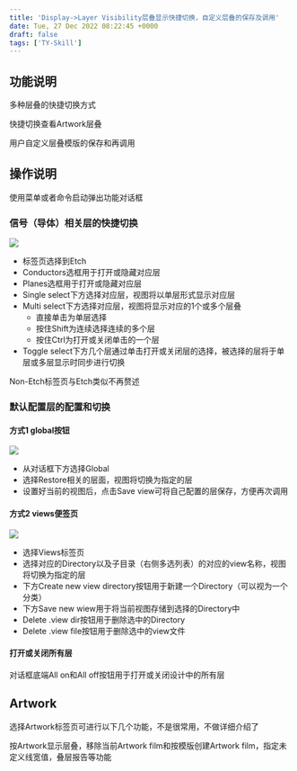```yaml
---
title: 'Display->Layer Visibility层叠显示快捷切换，自定义层叠的保存及调用'
date: Tue, 27 Dec 2022 08:22:45 +0000
draft: false
tags: ['TY-Skill']
---
```


功能说明
----

多种层叠的快捷切换方式

快捷切换查看Artwork层叠

用户自定义层叠模版的保存和再调用

操作说明
----

使用菜单或者命令启动弹出功能对话框

### 信号（导体）相关层的快捷切换

![](https://a1024.synology.me:222/images/blog2023/Snipaste_2022-12-27_15-53-03.png)

*   标签页选择到Etch
*   Conductors选框用于打开或隐藏对应层
*   Planes选框用于打开或隐藏对应层
*   Single select下方选择对应层，视图将以单层形式显示对应层
*   Multi select下方选择对应层，视图将显示对应的1个或多个层叠
    *   直接单击为单层选择
    *   按住Shift为连续选择连续的多个层
    *   按住Ctrl为打开或关闭单击的一个层
*   Toggle select下方几个层通过单击打开或关闭层的选择，被选择的层将于单层或多层显示时同步进行切换

Non-Etch标签页与Etch类似不再赘述

### 默认配置层的配置和切换

#### 方式1 global按钮

![](https://a1024.synology.me:222/images/blog2023/Snipaste_2022-12-27_16-01-46.png)

*   从对话框下方选择Global
*   选择Restore相关的层面，视图将切换为指定的层
*   设置好当前的视图后，点击Save view可将自己配置的层保存，方便再次调用

#### 方式2 views便签页

![](https://a1024.synology.me:222/images/blog2023/Snipaste_2022-12-27_16-05-29.png)

*   选择Views标签页
*   选择对应的Directory以及子目录（右侧多选列表）的对应的view名称，视图将切换为指定的层
*   下方Create new view directory按钮用于新建一个Directory（可以视为一个分类）
*   下方Save new wiew用于将当前视图存储到选择的Directory中
*   Delete .view dir按钮用于删除选中的Directory
*   Delete .view file按钮用于删除选中的view文件

#### 打开或关闭所有层

对话框底端All on和All off按钮用于打开或关闭设计中的所有层

Artwork
-------

选择Artwork标签页可进行以下几个功能，不是很常用，不做详细介绍了

按Artwork显示层叠，移除当前Artwork film和按模版创建Artwork film，指定未定义线宽值，叠层报告等功能